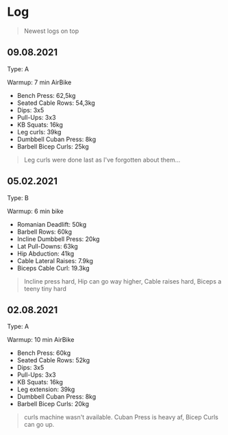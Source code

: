 # Log

> Newest logs on top

## 09.08.2021

Type: A

Warmup: 7 min AirBike

* Bench Press: 62,5kg
* Seated Cable Rows: 54,3kg
* Dips: 3x5
* Pull-Ups: 3x3
* KB Squats: 16kg
* Leg curls: 39kg
* Dumbbell Cuban Press: 8kg
* Barbell Bicep Curls: 25kg

> Leg curls were done last as I've forgotten about them...

## 05.02.2021

Type: B

Warmup: 6 min bike

* Romanian Deadlift: 50kg
* Barbell Rows: 60kg
* Incline Dumbbell Press: 20kg
* Lat Pull-Downs: 63kg
* Hip Abduction: 41kg
* Cable Lateral Raises: 7.9kg
* Biceps Cable Curl: 19.3kg

> Incline press hard, Hip can go way higher, Cable raises hard, Biceps a teeny tiny hard

## 02.08.2021

Type: A

Warmup: 10 min AirBike

* Bench Press: 60kg
* Seated Cable Rows: 52kg
* Dips: 3x5
* Pull-Ups: 3x3
* KB Squats: 16kg
* Leg extension: 39kg
* Dumbbell Cuban Press: 8kg
* Barbell Bicep Curls: 20kg

> curls machine wasn't available. Cuban Press is heavy af, Bicep Curls can go up.
